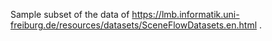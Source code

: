 Sample subset of the data of https://lmb.informatik.uni-freiburg.de/resources/datasets/SceneFlowDatasets.en.html .